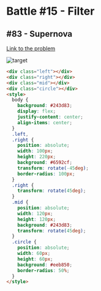 # Battle #15 - Filter

## #83 - Supernova

[Link to the problem](https://cssbattle.dev/play/83)

![target](https://cssbattle.dev/targets/83.png)

```html
<div class="left"></div>
<div class="right"></div>
<div class="mid"></div>
<div class="circle"></div>
<style>
  body {
    background: #243d83;
    display: flex;
    justify-content: center;
    align-items: center;
  }
  .left,
  .right {
    position: absolute;
    width: 100px;
    height: 220px;
    background: #6592cf;
    transform: rotate(-45deg);
    border-radius: 100px;
  }
  .right {
    transform: rotate(45deg);
  }
  .mid {
    position: absolute;
    width: 120px;
    height: 120px;
    background: #243d83;
    transform: rotate(45deg);
  }
  .circle {
    position: absolute;
    width: 60px;
    height: 60px;
    background: #eeb850;
    border-radius: 50%;
  }
</style>
```
